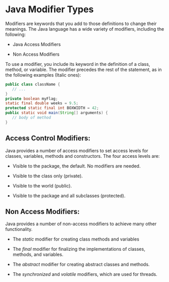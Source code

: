 **Java Modifier Types**
=======================

Modifiers are keywords that you add to those definitions to change their
meanings. The Java language has a wide variety of modifiers, including the
following:

-   Java Access Modifiers

-   Non Access Modifiers

To use a modifier, you include its keyword in the definition of a class, method,
or variable. The modifier precedes the rest of the statement, as in the
following examples (Italic ones):

```java
public class className {
   // ...
}
private boolean myFlag;
static final double weeks = 9.5;
protected static final int BOXWIDTH = 42;
public static void main(String[] arguments) {
   // body of method
}
```

**Access Control Modifiers:**
-----------------------------

Java provides a number of access modifiers to set access levels for classes,
variables, methods and constructors. The four access levels are:

-   Visible to the package, the default. No modifiers are needed.

-   Visible to the class only (private).

-   Visible to the world (public).

-   Visible to the package and all subclasses (protected).

**Non Access Modifiers:**
-------------------------

Java provides a number of non-access modifiers to achieve many other
functionality.

-   The *static* modifier for creating class methods and variables

-   The *final* modifier for finalizing the implementations of classes, methods,
    and variables.

-   The *abstract* modifier for creating abstract classes and methods.

-   The *synchronized* and *volatile* modifiers, which are used for threads.

 
